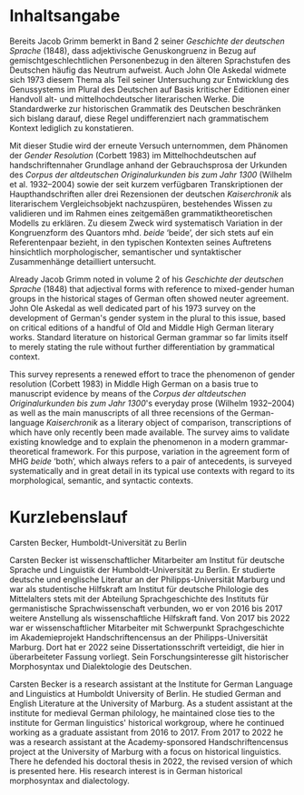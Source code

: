 Inhaltsangabe
=============

Bereits Jacob Grimm bemerkt in Band 2 seiner _Geschichte der deutschen Sprache_ (1848), dass adjektivische Genuskongruenz in Bezug auf gemischtgeschlechtlichen Personenbezug in den älteren Sprachstufen des Deutschen häufig das Neutrum aufweist. Auch John Ole Askedal widmete sich 1973 diesem Thema als Teil seiner Untersuchung zur Entwicklung des Genussystems im Plural des Deutschen auf Basis kritischer Editionen einer Handvoll alt- und mittelhochdeutscher literarischen Werke. Die Standardwerke zur historischen Grammatik des Deutschen beschränken sich bislang darauf, diese Regel undifferenziert nach grammatischem Kontext lediglich zu konstatieren.

Mit dieser Studie wird der erneute Versuch unternommen, dem Phänomen der _Gender Resolution_ (Corbett 1983) im Mittelhochdeutschen auf handschriftennaher Grundlage anhand der Gebrauchsprosa der Urkunden des _Corpus der altdeutschen Originalurkunden bis zum Jahr 1300_ (Wilhelm et al. 1932–2004) sowie der seit kurzem verfügbaren Transkriptionen der Haupthandschriften aller drei Rezensionen der deutschen _Kaiserchronik_ als literarischem Vergleichsobjekt nachzuspüren, bestehendes Wissen zu validieren und im Rahmen eines zeitgemäßen grammatiktheoretischen Modells zu erklären. Zu diesem Zweck wird systematisch Variation in der Kongruenzform des Quantors mhd. _beide_ ‘beide’, der sich stets auf ein Referentenpaar bezieht, in den typischen Kontexten seines Auftretens hinsichtlich morphologischer, semantischer und syntaktischer Zusammenhänge detailliert untersucht.


Already Jacob Grimm noted in volume 2 of his _Geschichte der deutschen Sprache_ (1848) that adjectival forms with reference to mixed-gender human groups in the historical stages of German often showed neuter agreement. John Ole Askedal as well dedicated part of his 1973 survey on the development of German's gender system in the plural to this issue, based on critical editions of a handful of Old and Middle High German literary works. Standard literature on historical German grammar so far limits itself to merely stating the rule without further differentiation by grammatical context.

This survey represents a renewed effort to trace the phenomenon of gender resolution (Corbett 1983) in Middle High German on a basis true to manuscript evidence by means of the _Corpus der altdeutschen Originalurkunden bis zum Jahr 1300_'s everyday prose (Wilhelm 1932–2004) as well as the main manuscripts of all three recensions of the German-language _Kaiserchronik_ as a literary object of comparison, transcriptions of which have only recently been made available. The survey aims to validate existing knowledge and to explain the phenomenon in a modern grammar-theoretical framework. For this purpose, variation in the agreement form of MHG _beide_ ‘both’, which always refers to a pair of antecedents, is surveyed systematically and in great detail in its typical use contexts with regard to its morphological, semantic, and syntactic contexts.


Kurzlebenslauf
==============

Carsten Becker, Humboldt-Universität zu Berlin

Carsten Becker ist wissenschaftlicher Mitarbeiter am Institut für deutsche Sprache und Linguistik der Humboldt-Universität zu Berlin. Er studierte deutsche und englische Literatur an der Philipps-Universität Marburg und war als studentische Hilfskraft am Institut für deutsche Philologie des Mittelalters stets mit der Abteilung Sprachgeschichte des Instituts für germanistische Sprachwissenschaft verbunden, wo er von 2016 bis 2017 weitere Anstellung als wissenschaftliche Hilfskraft fand. Von 2017 bis 2022 war er wissenschaftlicher Mitarbeiter mit Schwerpunkt Sprachgeschichte im Akademieprojekt Handschriftencensus an der Philipps-Universität Marburg. Dort hat er 2022 seine Dissertationsschrift verteidigt, die hier in überarbeiteter Fassung vorliegt. Sein Forschungsinteresse gilt historischer Morphosyntax und Dialektologie des Deutschen.

Carsten Becker is a research assistant at the Institute for German Language and Linguistics at Humboldt University of Berlin. He studied German and English Literature at the University of Marburg. As a student assistant at the institute for medieval German philology, he maintained close ties to the institute for German linguistics' historical workgroup, where he continued working as a graduate assistant from 2016 to 2017. From 2017 to 2022 he was a research assistant at the Academy-sponsored Handschriftencensus project at the University of Marburg with a focus on historical linguistics. There he defended his doctoral thesis in 2022, the revised version of which is presented here. His research interest is in German historical morphosyntax and dialectology.
